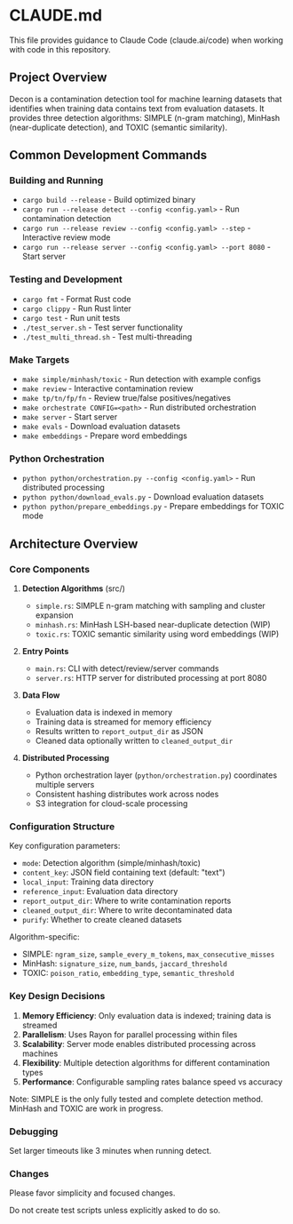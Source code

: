 # CLAUDE.md

This file provides guidance to Claude Code (claude.ai/code) when working with code in this repository.

## Project Overview

Decon is a contamination detection tool for machine learning datasets that identifies when training data contains text from evaluation datasets. It provides three detection algorithms: SIMPLE (n-gram matching), MinHash (near-duplicate detection), and TOXIC (semantic similarity).

## Common Development Commands

### Building and Running
- `cargo build --release` - Build optimized binary
- `cargo run --release detect --config <config.yaml>` - Run contamination detection
- `cargo run --release review --config <config.yaml> --step` - Interactive review mode
- `cargo run --release server --config <config.yaml> --port 8080` - Start server

### Testing and Development
- `cargo fmt` - Format Rust code
- `cargo clippy` - Run Rust linter
- `cargo test` - Run unit tests
- `./test_server.sh` - Test server functionality
- `./test_multi_thread.sh` - Test multi-threading

### Make Targets
- `make simple/minhash/toxic` - Run detection with example configs
- `make review` - Interactive contamination review
- `make tp/tn/fp/fn` - Review true/false positives/negatives
- `make orchestrate CONFIG=<path>` - Run distributed orchestration
- `make server` - Start server
- `make evals` - Download evaluation datasets
- `make embeddings` - Prepare word embeddings

### Python Orchestration
- `python python/orchestration.py --config <config.yaml>` - Run distributed processing
- `python python/download_evals.py` - Download evaluation datasets
- `python python/prepare_embeddings.py` - Prepare embeddings for TOXIC mode

## Architecture Overview

### Core Components

1. **Detection Algorithms** (src/)
   - `simple.rs`: SIMPLE n-gram matching with sampling and cluster expansion
   - `minhash.rs`: MinHash LSH-based near-duplicate detection (WIP)
   - `toxic.rs`: TOXIC semantic similarity using word embeddings (WIP)

2. **Entry Points**
   - `main.rs`: CLI with detect/review/server commands
   - `server.rs`: HTTP server for distributed processing at port 8080

3. **Data Flow**
   - Evaluation data is indexed in memory
   - Training data is streamed for memory efficiency
   - Results written to `report_output_dir` as JSON
   - Cleaned data optionally written to `cleaned_output_dir`

4. **Distributed Processing**
   - Python orchestration layer (`python/orchestration.py`) coordinates multiple servers
   - Consistent hashing distributes work across nodes
   - S3 integration for cloud-scale processing

### Configuration Structure

Key configuration parameters:
- `mode`: Detection algorithm (simple/minhash/toxic)
- `content_key`: JSON field containing text (default: "text")
- `local_input`: Training data directory
- `reference_input`: Evaluation data directory
- `report_output_dir`: Where to write contamination reports
- `cleaned_output_dir`: Where to write decontaminated data
- `purify`: Whether to create cleaned datasets

Algorithm-specific:
- SIMPLE: `ngram_size`, `sample_every_m_tokens`, `max_consecutive_misses`
- MinHash: `signature_size`, `num_bands`, `jaccard_threshold`
- TOXIC: `poison_ratio`, `embedding_type`, `semantic_threshold`

### Key Design Decisions

1. **Memory Efficiency**: Only evaluation data is indexed; training data is streamed
2. **Parallelism**: Uses Rayon for parallel processing within files
3. **Scalability**: Server mode enables distributed processing across machines
4. **Flexibility**: Multiple detection algorithms for different contamination types
5. **Performance**: Configurable sampling rates balance speed vs accuracy

Note: SIMPLE is the only fully tested and complete detection method. MinHash and TOXIC are work in progress.

### Debugging

Set larger timeouts like 3 minutes when running detect.

### Changes

Please favor simplicity and focused changes.

Do not create test scripts unless explicitly asked to do so.
